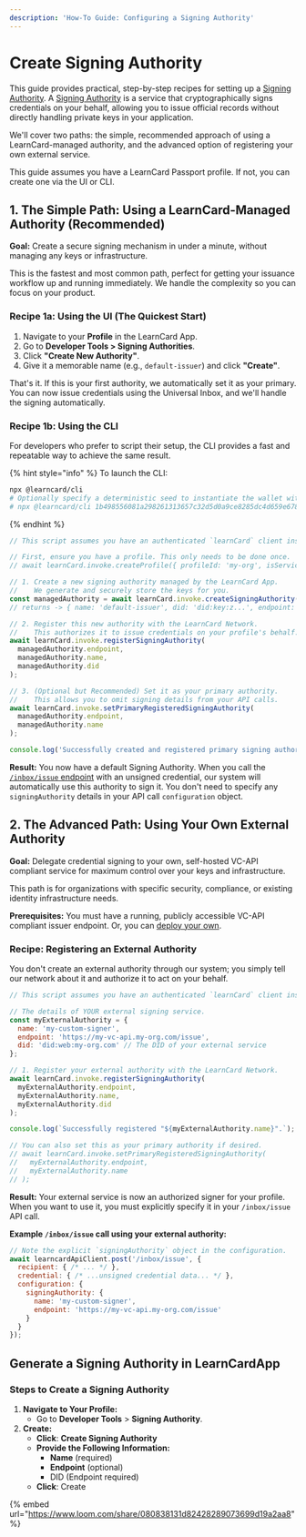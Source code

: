 ```yaml
---
description: 'How-To Guide: Configuring a Signing Authority'
---
```


# Create Signing Authority

This guide provides practical, step-by-step recipes for setting up a [Signing Authority](../core-concepts/identities-and-keys/signing-authorities.md). A [Signing Authority](../core-concepts/identities-and-keys/signing-authorities.md) is a service that cryptographically signs credentials on your behalf, allowing you to issue official records without directly handling private keys in your application.

We'll cover two paths: the simple, recommended approach of using a LearnCard-managed authority, and the advanced option of registering your own external service.

This guide assumes you have a LearnCard Passport profile. If not, you can create one via the UI or CLI.

## 1. The Simple Path: Using a LearnCard-Managed Authority (Recommended)

**Goal:** Create a secure signing mechanism in under a minute, without managing any keys or infrastructure.

This is the fastest and most common path, perfect for getting your issuance workflow up and running immediately. We handle the complexity so you can focus on your product.

### **Recipe 1a: Using the UI (The Quickest Start)**

1. Navigate to your **Profile** in the LearnCard App.
2. Go to **Developer Tools > Signing Authorities**.
3. Click **"Create New Authority"**.
4. Give it a memorable name (e.g., `default-issuer`) and click **"Create"**.

That's it. If this is your first authority, we automatically set it as your primary. You can now issue credentials using the Universal Inbox, and we'll handle the signing automatically.

### **Recipe 1b: Using the CLI**

For developers who prefer to script their setup, the CLI provides a fast and repeatable way to achieve the same result.

{% hint style="info" %}
To launch the CLI:

```bash
npx @learncard/cli
# Optionally specify a deterministic seed to instantiate the wallet with
# npx @learncard/cli 1b498556081a298261313657c32d5d0a9ce8285dc4d659e6787392207e4a7ac2h
```
{% endhint %}

```javascript
// This script assumes you have an authenticated `learnCard` client instance.

// First, ensure you have a profile. This only needs to be done once.
// await learnCard.invoke.createProfile({ profileId: 'my-org', isServiceProfile: true });

// 1. Create a new signing authority managed by the LearnCard App.
//    We generate and securely store the keys for you.
const managedAuthority = await learnCard.invoke.createSigningAuthority('default-issuer');
// returns -> { name: 'default-issuer', did: 'did:key:z...', endpoint: 'https://...' }

// 2. Register this new authority with the LearnCard Network.
//    This authorizes it to issue credentials on your profile's behalf.
await learnCard.invoke.registerSigningAuthority(
  managedAuthority.endpoint,
  managedAuthority.name,
  managedAuthority.did
);

// 3. (Optional but Recommended) Set it as your primary authority.
//    This allows you to omit signing details from your API calls.
await learnCard.invoke.setPrimaryRegisteredSigningAuthority(
  managedAuthority.endpoint,
  managedAuthority.name
);

console.log('Successfully created and registered primary signing authority!');

```

**Result:** You now have a default Signing Authority. When you call the [`/inbox/issue` endpoint](send-credentials.md) with an unsigned credential, our system will automatically use this authority to sign it. You don't need to specify any `signingAuthority` details in your API call `configuration` object.

## 2. The Advanced Path: Using Your Own External Authority

**Goal:** Delegate credential signing to your own, self-hosted VC-API compliant service for maximum control over your keys and infrastructure.

This path is for organizations with specific security, compliance, or existing identity infrastructure needs.

**Prerequisites:** You must have a running, publicly accessible VC-API compliant issuer endpoint. Or, you can [deploy your own](deploy-infrastructure/signing-authority.md).

### **Recipe: Registering an External Authority**

You don't create an external authority through our system; you simply tell our network about it and authorize it to act on your behalf.

```javascript
// This script assumes you have an authenticated `learnCard` client instance.

// The details of YOUR external signing service.
const myExternalAuthority = {
  name: 'my-custom-signer',
  endpoint: 'https://my-vc-api.my-org.com/issue',
  did: 'did:web:my-org.com' // The DID of your external service
};

// 1. Register your external authority with the LearnCard Network.
await learnCard.invoke.registerSigningAuthority(
  myExternalAuthority.endpoint,
  myExternalAuthority.name,
  myExternalAuthority.did
);

console.log(`Successfully registered "${myExternalAuthority.name}".`);

// You can also set this as your primary authority if desired.
// await learnCard.invoke.setPrimaryRegisteredSigningAuthority(
//   myExternalAuthority.endpoint,
//   myExternalAuthority.name
// );

```

**Result:** Your external service is now an authorized signer for your profile. When you want to use it, you must explicitly specify it in your `/inbox/issue` API call.

**Example `/inbox/issue` call using your external authority:**

```javascript
// Note the explicit `signingAuthority` object in the configuration.
await learncardApiClient.post('/inbox/issue', {
  recipient: { /* ... */ },
  credential: { /* ...unsigned credential data... */ },
  configuration: {
    signingAuthority: {
      name: 'my-custom-signer',
      endpoint: 'https://my-vc-api.my-org.com/issue'
    }
  }
});

```

## Generate a Signing Authority in LearnCardApp

### Steps to Create a Signing Authority

1. **Navigate to Your Profile:**
   * Go to **Developer Tools** > **Signing Authority**.
2. **Create:**
   * **Click**: **Create Signing Authority**
   * **Provide the Following Information:**
     * **Name** (required)
     * **Endpoint** (optional)
     * DID (Endpoint required)
   * **Click**: Create

{% embed url="https://www.loom.com/share/080838131d82428289073699d19a2aa8" %}
